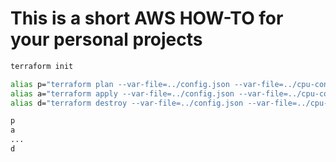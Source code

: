 # This is a short AWS HOW-TO for your personal projects

```bash
terraform init

alias p="terraform plan --var-file=../config.json --var-file=../cpu-config.json"
alias a="terraform apply --var-file=../config.json --var-file=../cpu-config.json"
alias d="terraform destroy --var-file=../config.json --var-file=../cpu-config.json"

p
a
...
d
```
